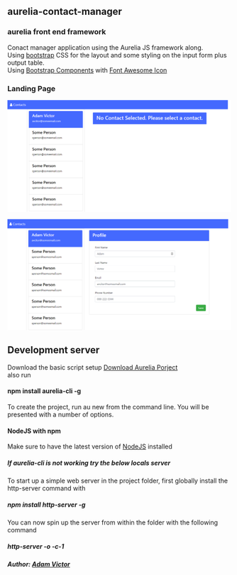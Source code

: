 ## aurelia-contact-manager  

### aurelia front end framework
Conact manager application using the Aurelia JS framework along.  
Using [bootstrap](https://getbootstrap.com/docs/3.3/css/) CSS for the layout and some styling on the input form plus output table.  
Using [Bootstrap Components](https://getbootstrap.com/docs/3.3/components/) with [Font Awesome Icon](https://fontawesome.com/get-started)  

### Landing  Page
![alt text](https://github.com/abenjamin1313/aurelia-contact-manager/blob/master/images/landing-page-one.png)   
  
![alt text](https://github.com/abenjamin1313/aurelia-contact-manager/blob/master/images/landing-page-two.png)

## Development server
Download the basic script setup [Download Aurelia Porject](http://aurelia.io/downloads/basic-aurelia-project.zip)  
also run  
#### npm install aurelia-cli -g   
To create the project, run au new from the command line. You will be presented with a number of options.  

#### NodeJS with npm  
Make sure to have the latest version of [NodeJS](https://nodejs.org/en/) installed  

##### If aurelia-cli is not working try the below locals server
To start up a simple web server in the project folder, first globally install the http-server command with   
##### npm install http-server -g  
You can now spin up the server from within the folder with the following command  
##### http-server -o -c-1

##### Author: [Adam Victor](http://amvwebsolutions.com/)   
